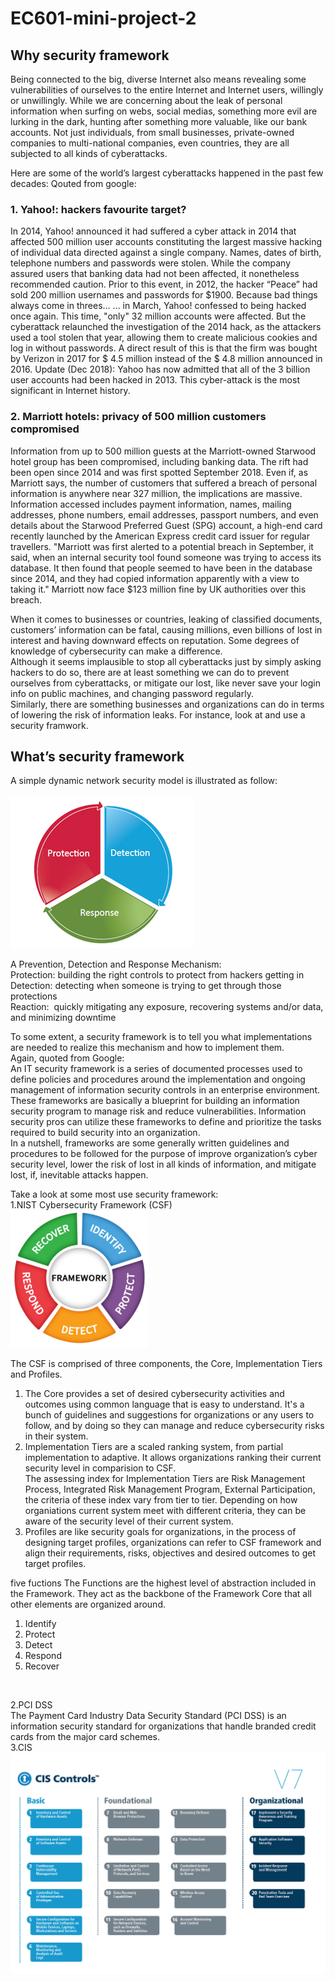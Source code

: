 # EC601-mini-project-2
## Why security framework
Being connected to the big, diverse Internet also means revealing some vulnerabilities of ourselves to the entire Internet and Internet users, willingly or unwillingly. While we are concerning about the leak of personal information when surfing on webs, social medias, something more evil are lurking in the dark, hunting after something more valuable, like our bank accounts. Not just individuals, from small businesses, private-owned companies to multi-national companies, even countries, they are all subjected to all kinds of cyberattacks.

Here are some of the world’s largest cyberattacks happened in the past few decades:
Qouted from google:<br/>
### 1. Yahoo!: hackers favourite target?
In 2014, Yahoo! announced it had suffered a cyber attack in 2014 that affected 500 million user accounts constituting the largest massive hacking of individual data directed against a single company. Names, dates of birth, telephone numbers and passwords were stolen. While the company assured users that banking data had not been affected, it nonetheless recommended caution. Prior to this event, in 2012, the hacker “Peace” had sold 200 million usernames and passwords for $1900.
Because bad things always come in threes...
... in March, Yahoo! confessed to being hacked once again. This time, "only" 32 million accounts were affected. But the cyberattack relaunched the investigation of the 2014 hack, as the attackers used a tool stolen that year, allowing them to create malicious cookies and log in without passwords. A direct result of this is that the firm was bought by Verizon in 2017 for $ 4.5 million instead of the $ 4.8 million announced in 2016. Update (Dec 2018): Yahoo has now admitted that all of the 3 billion user accounts had been hacked in 2013. This cyber-attack is the most significant in Internet history.<br/>

### 2. Marriott hotels: privacy of 500 million customers compromised
Information from up to 500 million guests at the Marriott-owned Starwood hotel group has been compromised, including banking data. The rift had been open since 2014 and was first spotted September 2018. Even if, as Marriott says, the number of customers that suffered a breach of personal information is anywhere near 327 million, the implications are massive. Information accessed includes payment information, names, mailing addresses, phone numbers, email addresses, passport numbers, and even details about the Starwood Preferred Guest (SPG) account, a high-end card recently launched by the American Express credit card issuer for regular travellers.
"Marriott was first alerted to a potential breach in September, it said, when an internal security tool found someone was trying to access its database. It then found that people seemed to have been in the database since 2014, and they had copied information apparently with a view to taking it."
Marriott now face $123 million fine by UK authorities over this breach.<br/>

When it comes to businesses or countries, leaking of classified documents, customers’ information can be fatal, causing millions, even billions of lost in interest and having downward effects on reputation. Some degrees of knowledge of cybersecurity can make a difference.<br/>
Although it seems implausible to stop all cyberattacks just by simply asking hackers to do so, there are at least something we can do to prevent ourselves from cyberattacks, or mitigate our lost, like never save your login info on public machines, and changing password regularly. <br/>
Similarly, there are something businesses and organizations can do in terms of lowering the risk of information leaks. For instance, look at and use a security framwork.

## What’s security framework
A simple dynamic network security model is illustrated as follow:<br/>  
![](image/PDR.png)

A Prevention, Detection and Response Mechanism: <br/>
Protection: building the right controls to protect from hackers getting in <br/>
Detection: detecting when someone is trying to get through those protections <br/>
Reaction:  quickly mitigating any exposure, recovering systems and/or data, and minimizing downtime <br/>

To some extent, a security framework is to tell you what implementations are needed to realize this mechanism and how to implement them.<br/>
Again, quoted from Google: <br/>
An IT security framework is a series of documented processes used to define policies and procedures around the implementation and ongoing management of information security controls in an enterprise environment. These frameworks are basically a blueprint for building an information security program to manage risk and reduce vulnerabilities. Information security pros can utilize these frameworks to define and prioritize the tasks required to build security into an organization. <br/>
In a nutshell, frameworks are some generally written guidelines and procedures to be followed for the purpose of improve organization’s cyber security level, lower the risk of lost in all kinds of information, and mitigate lost, if, inevitable attacks happen. <br/>

Take a look at some most use security framework:<br/>
1.NIST Cybersecurity Framework (CSF) <br/> 
![](image/NIST.png) <br/>

The CSF is comprised of three components,  the Core, Implementation Tiers and Profiles. <br/>
1. The Core provides a set of desired cybersecurity activities and outcomes using common language that is easy to understand. It's a bunch of guidelines and suggestions for organizations or any users to follow, and by doing so they can manage and reduce cybersecurity risks in their system. <br/>
2. Implementation Tiers are a scaled ranking system, from partial implementation to adaptive. It allows organizations ranking their current security level in comparision to CSF. <br/>
The assessing index for Implementation Tiers are Risk Management Process, Integrated Risk Management Program, External Participation, the criteria of these index vary from tier to tier. Depending on how organiations current system meet with different criteria, they can be aware of the security level of their current system. <br/>
3. Profiles are like security goals for organizations, in the process of designing target profiles, organizations can refer to CSF framework and align their requirements, risks, objectives and desired outcomes to get target profiles. <br/>

five fuctions
The Functions are the highest level of abstraction included in the Framework. They act as the backbone of the Framework Core that all other elements are organized around. <br/>
1. Identify
2. Protect
3. Detect
4. Respond
5. Recover
<br/>

2.PCI DSS <br/> 
The Payment Card Industry Data Security Standard (PCI DSS) is an information security standard for organizations that handle branded credit cards from the major card schemes. <br/>
3.CIS <br/>
![](image/CIS.png)
